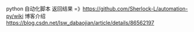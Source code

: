 python 自动化脚本
返回结果 =》https://github.com/Sherlock-L/automation-py/wiki
博客介绍  https://blog.csdn.net/lsw_dabaojian/article/details/86562197
